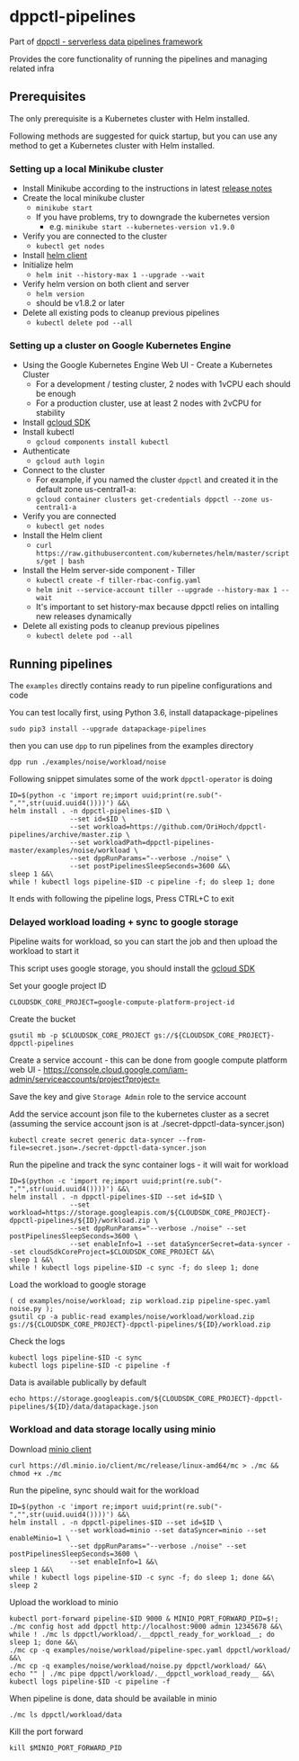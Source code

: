 # dppctl-pipelines

Part of [dppctl - serverless data pipelines framework](https://github.com/OriHoch/dppctl/blob/master/README.md#dppctl)

Provides the core functionality of running the pipelines and managing related infra

## Prerequisites

The only prerequisite is a Kubernetes cluster with Helm installed.

Following methods are suggested for quick startup, but you can use any method to get a Kubernetes cluster with Helm installed.

### Setting up a local Minikube cluster

* Install Minikube according to the instructions in latest [release notes](https://github.com/kubernetes/minikube/releases)
* Create the local minikube cluster
  * `minikube start`
  * If you have problems, try to downgrade the kubernetes version
    * e.g. `minikube start --kubernetes-version v1.9.0`
* Verify you are connected to the cluster
  * `kubectl get nodes`
* Install [helm client](https://docs.helm.sh/using_helm/#installing-the-helm-client)
* Initialize helm
  * `helm init --history-max 1 --upgrade --wait`
* Verify helm version on both client and server
  * `helm version`
  * should be v1.8.2 or later
* Delete all existing pods to cleanup previous pipelines
  * `kubectl delete pod --all`

### Setting up a cluster on Google Kubernetes Engine

* Using the Google Kubernetes Engine Web UI - Create a Kubernetes Cluster
  * For a development / testing cluster, 2 nodes with 1vCPU each should be enough
  * For a production cluster, use at least 2 nodes with 2vCPU for stability
* Install [gcloud SDK](https://cloud.google.com/sdk/downloads)
* Install kubectl
  * `gcloud components install kubectl`
* Authenticate
  * `gcloud auth login`
* Connect to the cluster
  * For example, if you named the cluster `dppctl` and created it in the default zone us-central1-a:
  * `gcloud container clusters get-credentials dppctl --zone us-central1-a`
* Verify you are connected
  * `kubectl get nodes`
* Install the Helm client
  * `curl https://raw.githubusercontent.com/kubernetes/helm/master/scripts/get | bash`
* Install the Helm server-side component - Tiller
  * `kubectl create -f tiller-rbac-config.yaml`
  * `helm init --service-account tiller --upgrade --history-max 1 --wait`
  * It's important to set history-max because dppctl relies on intalling new releases dynamically
* Delete all existing pods to cleanup previous pipelines
  * `kubectl delete pod --all`


## Running pipelines

The `examples` directly contains ready to run pipeline configurations and code

You can test locally first, using Python 3.6, install datapackage-pipelines

`sudo pip3 install --upgrade datapackage-pipelines`

then you can use `dpp` to run pipelines from the examples directory

```
dpp run ./examples/noise/workload/noise
```

Following snippet simulates some of the work `dppctl-operator` is doing

```
ID=$(python -c 'import re;import uuid;print(re.sub("-","",str(uuid.uuid4())))') &&\
helm install . -n dppctl-pipelines-$ID \
               --set id=$ID \
               --set workload=https://github.com/OriHoch/dppctl-pipelines/archive/master.zip \
               --set workloadPath=dppctl-pipelines-master/examples/noise/workload \
               --set dppRunParams="--verbose ./noise" \
               --set postPipelinesSleepSeconds=3600 &&\
sleep 1 &&\
while ! kubectl logs pipeline-$ID -c pipeline -f; do sleep 1; done
```

It ends with following the pipeline logs, Press CTRL+C to exit

### Delayed workload loading + sync to google storage

Pipeline waits for workload, so you can start the job and then upload the workload to start it

This script uses google storage, you should install the [gcloud SDK](https://cloud.google.com/sdk/downloads)

Set your google project ID

```
CLOUDSDK_CORE_PROJECT=google-compute-platform-project-id
```

Create the bucket

```
gsutil mb -p $CLOUDSDK_CORE_PROJECT gs://${CLOUDSDK_CORE_PROJECT}-dppctl-pipelines
```

Create a service account - this can be done from google compute platform web UI - https://console.cloud.google.com/iam-admin/serviceaccounts/project?project=

Save the key and give `Storage Admin` role to the service account

Add the service account json file to the kubernetes cluster as a secret (assuming the service account json is at ./secret-dppctl-data-syncer.json)

```
kubectl create secret generic data-syncer --from-file=secret.json=./secret-dppctl-data-syncer.json
```

Run the pipeline and track the sync container logs - it will wait for workload

```
ID=$(python -c 'import re;import uuid;print(re.sub("-","",str(uuid.uuid4())))') &&\
helm install . -n dppctl-pipelines-$ID --set id=$ID \
               --set workload=https://storage.googleapis.com/${CLOUDSDK_CORE_PROJECT}-dppctl-pipelines/${ID}/workload.zip \
               --set dppRunParams="--verbose ./noise" --set postPipelinesSleepSeconds=3600 \
               --set enableInfo=1 --set dataSyncerSecret=data-syncer --set cloudSdkCoreProject=$CLOUDSDK_CORE_PROJECT &&\
sleep 1 &&\
while ! kubectl logs pipeline-$ID -c sync -f; do sleep 1; done
```

Load the workload to google storage

```
( cd examples/noise/workload; zip workload.zip pipeline-spec.yaml noise.py );
gsutil cp -a public-read examples/noise/workload/workload.zip gs://${CLOUDSDK_CORE_PROJECT}-dppctl-pipelines/${ID}/workload.zip
```

Check the logs

```
kubectl logs pipeline-$ID -c sync
kubectl logs pipeline-$ID -c pipeline -f
```

Data is available publically by default

```
echo https://storage.googleapis.com/${CLOUDSDK_CORE_PROJECT}-dppctl-pipelines/${ID}/data/datapackage.json
```

### Workload and data storage locally using minio

Download [minio client](https://github.com/minio/mc/blob/master/README.md#minio-client-quickstart-guide)

```
curl https://dl.minio.io/client/mc/release/linux-amd64/mc > ./mc && chmod +x ./mc
```

Run the pipeline, sync should wait for the workload

```
ID=$(python -c 'import re;import uuid;print(re.sub("-","",str(uuid.uuid4())))') &&\
helm install . -n dppctl-pipelines-$ID --set id=$ID \
               --set workload=minio --set dataSyncer=minio --set enableMinio=1 \
               --set dppRunParams="--verbose ./noise" --set postPipelinesSleepSeconds=3600 \
               --set enableInfo=1 &&\
sleep 1 &&\
while ! kubectl logs pipeline-$ID -c sync -f; do sleep 1; done &&\
sleep 2
```

Upload the workload to minio

```
kubectl port-forward pipeline-$ID 9000 & MINIO_PORT_FORWARD_PID=$!;
./mc config host add dppctl http://localhost:9000 admin 12345678 &&\
while ! ./mc ls dppctl/workload/.__dppctl_ready_for_workload__; do sleep 1; done &&\
./mc cp -q examples/noise/workload/pipeline-spec.yaml dppctl/workload/ &&\
./mc cp -q examples/noise/workload/noise.py dppctl/workload/ &&\
echo "" | ./mc pipe dppctl/workload/.__dppctl_workload_ready__ &&\
kubectl logs pipeline-$ID -c pipeline -f
```

When pipeline is done, data should be available in minio

```
./mc ls dppctl/workload/data
```

Kill the port forward

```
kill $MINIO_PORT_FORWARD_PID
```

